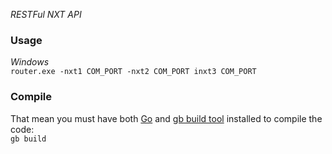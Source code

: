 *RESTFul NXT API*

### Usage
*Windows*  
```router.exe -nxt1 COM_PORT -nxt2 COM_PORT inxt3 COM_PORT```

### Compile
That mean you must have both [Go](https://golang.org/) and [gb build tool](http://getgb.io) installed to compile the code:   
```gb build```
